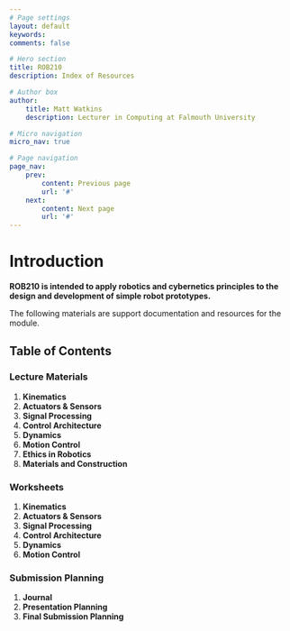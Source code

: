 ```yaml
---
# Page settings
layout: default
keywords:
comments: false

# Hero section
title: ROB210
description: Index of Resources

# Author box
author:
    title: Matt Watkins
    description: Lecturer in Computing at Falmouth University

# Micro navigation
micro_nav: true

# Page navigation
page_nav:
    prev:
        content: Previous page
        url: '#'
    next:
        content: Next page
        url: '#'
---
```


# Introduction

**ROB210 is intended to apply robotics and cybernetics principles to the design and development of simple robot prototypes.**

The following materials are support documentation and resources for the module.

## Table of Contents

### Lecture Materials
 1. **Kinematics**
 2. **Actuators & Sensors**
 3. **Signal Processing**
 4. **Control Architecture**
 5. **Dynamics**
 6. **Motion Control**
 7.  **Ethics in Robotics**
 8. **Materials and Construction**
 

### Worksheets
1. **Kinematics**
 2. **Actuators & Sensors**
 3. **Signal Processing**
 4. **Control Architecture**
 5. **Dynamics**
 6. **Motion Control**


### Submission Planning
 1. **Journal**
 2. **Presentation Planning**
 3. **Final Submission Planning**
<!--stackedit_data:
eyJoaXN0b3J5IjpbNDgyMTE1NDU0LC0xODI3NDUxNDQyXX0=
-->